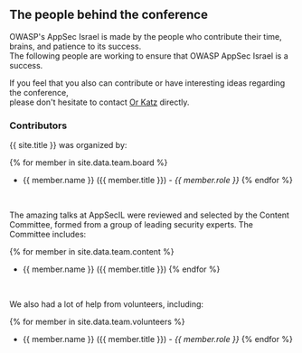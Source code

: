 ---
---

## The people behind the conference

OWASP's AppSec Israel is made by the people who contribute their time, brains, and patience to its success.   
The following people are working to ensure that OWASP AppSec Israel is a success.    

If you feel that you also can contribute or have interesting ideas regarding the conference,   
please don't hesitate to contact [Or Katz](mailto:katz3112@gmail.com) directly.


### Contributors

{{ site.title }} was organized by: 

{% for member in site.data.team.board %}
 - {{ member.name }} ({{ member.title }}) - *{{ member.role }}*
{% endfor %}

<br /> 

The amazing talks at AppSecIL were reviewed and selected by the Content Committee, formed from a group of leading security experts. The Committee includes:

{% for member in site.data.team.content %}
 - {{ member.name }} ({{ member.title }})
{% endfor %}

<br /> 

We also had a lot of help from volunteers, including: 

{% for member in site.data.team.volunteers %}
 - {{ member.name }} ({{ member.title }}) - *{{ member.role }}*
{% endfor %}

